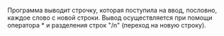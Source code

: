 Программа выводит строчку, которая поступила на ввод, пословно, каждое слово с новой строки. Вывод осуществляется при помощи оператора * и разделения строк "/n" (переход на новую строку).
